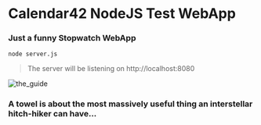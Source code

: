 # Calendar42 NodeJS Test WebApp

### Just a funny Stopwatch WebApp ###

```nodejs
node server.js
```

>The server will be listening on http://localhost:8080


![the_guide](https://cloud.githubusercontent.com/assets/22228718/18845054/5cdfc440-8420-11e6-9da8-49efea2abc6f.jpg)

### A towel is about the most massively useful thing an interstellar hitch-hiker can have...
